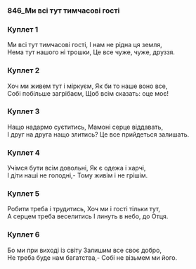 ### 846_Ми всі тут тимчасові гості
### Куплет 1
Ми всі тут тимчасові гості, І нам не рідна ця земля, <br/>Нема тут нашого ні трошки, Це все чуже, чуже, друззя.
### Куплет 2
Хоч ми живем тут і міркуєм, Як би то наше воно все, <br/>Собі побільше загрібаєм, Щоб всім сказать: оце моє!
### Куплет 3
Нащо надармо суєтитись, Мамоні серце віддавать, <br/>І друг на друга нащо злитись? Це все прийдеться залишать.
### Куплет 4
Учімся бути всім довольні, Як є одежа і харчі, <br/>І діти наші не голодні,- Тому живім і не грішім.
### Куплет 5
Робити треба і трудитись, Хоч ми і гості тільки тут, <br/>А серцем треба веселитись І линуть в небо, до Отця.
### Куплет 6
Бо ми при виході із світу Залишим все своє добро, <br/>Не треба буде нам багатства,- Собі не візьмем ми його.
